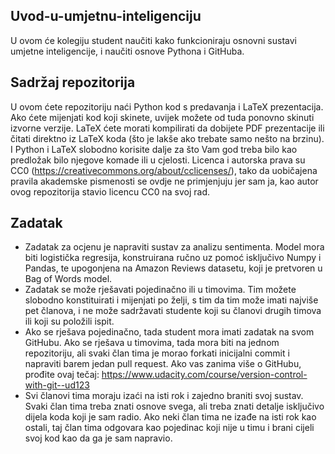 ## Uvod-u-umjetnu-inteligenciju ##

U ovom će kolegiju student naučiti kako funkcioniraju osnovni sustavi umjetne inteligencije, i naučiti osnove Pythona i GitHuba.

## Sadržaj repozitorija ##

U ovom ćete repozitoriju naći Python kod s predavanja i LaTeX prezentacija. Ako ćete mijenjati kod koji skinete, uvijek možete od tuda ponovno skinuti izvorne verzije. LaTeX ćete morati kompilirati da dobijete PDF prezentacije ili čitati direktno iz LaTeX koda (što je lakše ako trebate samo nešto na brzinu). I Python i LaTeX slobodno korisite dalje za što Vam god treba bilo kao predložak bilo njegove komade ili u cjelosti. Licenca i autorska prava su CC0 (https://creativecommons.org/about/cclicenses/), tako da uobičajena pravila akademske pismenosti se ovdje ne primjenjuju jer sam ja, kao autor ovog repozitorija stavio licencu CC0 na svoj rad.

## Zadatak ##
* Zadatak za ocjenu je napraviti sustav za analizu sentimenta. Model mora biti logistička regresija, konstruirana ručno uz pomoć isključivo Numpy i Pandas, te upogonjena na Amazon Reviews datasetu, koji je pretvoren u Bag of Words model.
* Zadatak se može rješavati pojedinačno ili u timovima. Tim možete slobodno konstituirati i mijenjati po želji, s tim da tim može imati najviše pet članova, i ne može sadržavati studente koji su članovi drugih timova ili koji su položili ispit. 
* Ako se rješava pojedinačno, tada student mora imati zadatak na svom GitHubu. Ako se rješava u timovima, tada mora biti na jednom repozitoriju, ali svaki član tima je morao forkati inicijalni commit i napraviti barem jedan pull request. Ako vas zanima više o GitHubu, prođite ovaj tečaj: https://www.udacity.com/course/version-control-with-git--ud123
* Svi članovi tima moraju izaći na isti rok i zajedno braniti svoj sustav. Svaki član tima treba znati osnove svega, ali treba znati detalje isključivo dijela koda koji je sam radio. Ako neki član tima ne izađe na isti rok kao ostali, taj član tima odgovara kao pojedinac koji nije u timu i brani cijeli svoj kod kao da ga je sam napravio.
